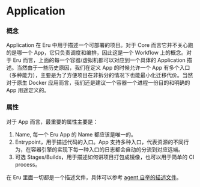 # Application

### 概念

Application 在 Eru 中用于描述一个可部署的项目。对于 Core 而言它并不关心跑的是哪一个 App，它只负责调度和编排，因此这是一个 Workflow 上的概念。对于 Eru 而言，上面的每一个容器/虚拟机都可以对应到一个具体的 Application 描述。当然由于一些历史原因，我们在定义 App 的时候允许一个 App 有多个入口（多种能力），主要是为了方便项目在非拆分的情况下也能最小化迁移代价。当然对于原生 Docker 应用而言，我们还是建议一个容器一个进程一份目的和明确的 App 用途定义的。

### 属性

对于 App 而言，最重要的属性主要是：

1. Name, 每一个 Eru App 的 Name 都应该是唯一的。
2. Entrypoint，用于描述代码的入口。App 支持多种入口，代表资源的不同行为，在容器引擎的实现下每一种入口的日志都会自动的分流到对应远端。
3. 可选 Stages/Builds，用于描述如何讲项目打包成镜像，也可以用于简单的 CI process。

在 Eru 里面一切都是一个描述文件，具体可以参考 [agent 自举的描述文件](https://github.com/projecteru2/agent/blob/master/app.yaml)。